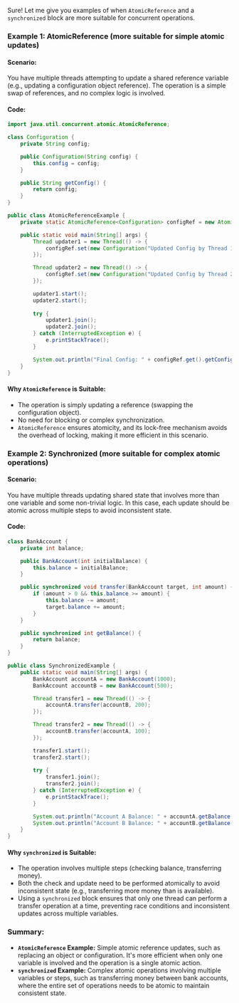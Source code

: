 Sure! Let me give you examples of when `AtomicReference` and a `synchronized` block are more suitable for concurrent operations.

### **Example 1: AtomicReference (more suitable for simple atomic updates)**

#### Scenario:
You have multiple threads attempting to update a shared reference variable (e.g., updating a configuration object reference). The operation is a simple swap of references, and no complex logic is involved.

#### Code:
```java
import java.util.concurrent.atomic.AtomicReference;

class Configuration {
    private String config;

    public Configuration(String config) {
        this.config = config;
    }

    public String getConfig() {
        return config;
    }
}

public class AtomicReferenceExample {
    private static AtomicReference<Configuration> configRef = new AtomicReference<>(new Configuration("Initial Config"));

    public static void main(String[] args) {
        Thread updater1 = new Thread(() -> {
            configRef.set(new Configuration("Updated Config by Thread 1"));
        });

        Thread updater2 = new Thread(() -> {
            configRef.set(new Configuration("Updated Config by Thread 2"));
        });

        updater1.start();
        updater2.start();
        
        try {
            updater1.join();
            updater2.join();
        } catch (InterruptedException e) {
            e.printStackTrace();
        }

        System.out.println("Final Config: " + configRef.get().getConfig());
    }
}
```

#### Why `AtomicReference` is Suitable:
- The operation is simply updating a reference (swapping the configuration object).
- No need for blocking or complex synchronization.
- `AtomicReference` ensures atomicity, and its lock-free mechanism avoids the overhead of locking, making it more efficient in this scenario.

### **Example 2: Synchronized (more suitable for complex atomic operations)**

#### Scenario:
You have multiple threads updating shared state that involves more than one variable and some non-trivial logic. In this case, each update should be atomic across multiple steps to avoid inconsistent state.

#### Code:
```java
class BankAccount {
    private int balance;

    public BankAccount(int initialBalance) {
        this.balance = initialBalance;
    }

    public synchronized void transfer(BankAccount target, int amount) {
        if (amount > 0 && this.balance >= amount) {
            this.balance -= amount;
            target.balance += amount;
        }
    }

    public synchronized int getBalance() {
        return balance;
    }
}

public class SynchronizedExample {
    public static void main(String[] args) {
        BankAccount accountA = new BankAccount(1000);
        BankAccount accountB = new BankAccount(500);

        Thread transfer1 = new Thread(() -> {
            accountA.transfer(accountB, 200);
        });

        Thread transfer2 = new Thread(() -> {
            accountB.transfer(accountA, 100);
        });

        transfer1.start();
        transfer2.start();
        
        try {
            transfer1.join();
            transfer2.join();
        } catch (InterruptedException e) {
            e.printStackTrace();
        }

        System.out.println("Account A Balance: " + accountA.getBalance());
        System.out.println("Account B Balance: " + accountB.getBalance());
    }
}
```

#### Why `synchronized` is Suitable:
- The operation involves multiple steps (checking balance, transferring money).
- Both the check and update need to be performed atomically to avoid inconsistent state (e.g., transferring more money than is available).
- Using a `synchronized` block ensures that only one thread can perform a transfer operation at a time, preventing race conditions and inconsistent updates across multiple variables.

### **Summary:**
- **`AtomicReference` Example:** Simple atomic reference updates, such as replacing an object or configuration. It's more efficient when only one variable is involved and the operation is a single atomic action.
- **`synchronized` Example:** Complex atomic operations involving multiple variables or steps, such as transferring money between bank accounts, where the entire set of operations needs to be atomic to maintain consistent state.

